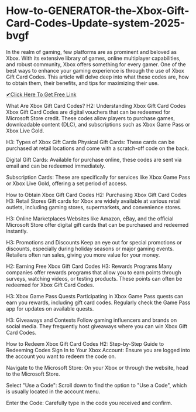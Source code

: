 # How-to-GENERATOR-the-Xbox-Gift-Card-Codes-Update-system-2025-bvgf
In the realm of gaming, few platforms are as prominent and beloved as Xbox. With its extensive library of games, online multiplayer capabilities, and robust community, Xbox offers something for every gamer. One of the best ways to enhance your gaming experience is through the use of Xbox Gift Card Codes. This article will delve deep into what these codes are, how to obtain them, their benefits, and tips for maximizing their use.

[✔Click Here To Get Free Link](https://offertake.xyz/xbox/)

What Are Xbox Gift Card Codes?
H2: Understanding Xbox Gift Card Codes
Xbox Gift Card Codes are digital vouchers that can be redeemed for Microsoft Store credit. These codes allow players to purchase games, downloadable content (DLC), and subscriptions such as Xbox Game Pass or Xbox Live Gold.

H3: Types of Xbox Gift Cards
Physical Gift Cards: These cards can be purchased at retail locations and come with a scratch-off code on the back.

Digital Gift Cards: Available for purchase online, these codes are sent via email and can be redeemed immediately.

Subscription Cards: These are specifically for services like Xbox Game Pass or Xbox Live Gold, offering a set period of access.

How to Obtain Xbox Gift Card Codes
H2: Purchasing Xbox Gift Card Codes
H3: Retail Stores
Gift cards for Xbox are widely available at various retail outlets, including gaming stores, supermarkets, and convenience stores.

H3: Online Marketplaces
Websites like Amazon, eBay, and the official Microsoft Store offer digital gift cards that can be purchased and redeemed instantly.

H3: Promotions and Discounts
Keep an eye out for special promotions or discounts, especially during holiday seasons or major gaming events. Retailers often run sales, giving you more value for your money.

H2: Earning Free Xbox Gift Card Codes
H3: Rewards Programs
Many companies offer rewards programs that allow you to earn points through surveys, watching videos, or testing products. These points can often be redeemed for Xbox Gift Card Codes.

H3: Xbox Game Pass Quests
Participating in Xbox Game Pass quests can earn you rewards, including gift card codes. Regularly check the Game Pass app for updates on available quests.

H3: Giveaways and Contests
Follow gaming influencers and brands on social media. They frequently host giveaways where you can win Xbox Gift Card Codes.

How to Redeem Xbox Gift Card Codes
H2: Step-by-Step Guide to Redeeming Codes
Sign In to Your Xbox Account: Ensure you are logged into the account you want to redeem the code on.

Navigate to the Microsoft Store: On your Xbox or through the website, head to the Microsoft Store.

Select "Use a Code": Scroll down to find the option to "Use a Code", which is usually located in the account menu.

Enter the Code: Carefully type in the code you received and confirm.
